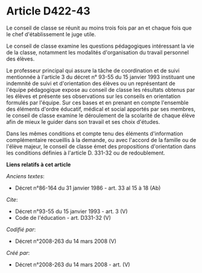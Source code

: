 # Article D422-43

Le conseil de classe se réunit au moins trois fois par an et chaque fois que le chef d'établissement le juge utile. 

Le conseil de classe examine les questions pédagogiques intéressant la vie de la classe, notamment les modalités
d'organisation du travail personnel des élèves. 

Le professeur principal qui assure la tâche de coordination et de suivi mentionnée à l'article 3 du décret n° 93-55 du 15
janvier 1993 instituant une indemnité de suivi et d'orientation des élèves ou un représentant de l'équipe pédagogique expose
au conseil de classe les résultats obtenus par les élèves et présente ses observations sur les conseils en orientation
formulés par l'équipe. Sur ces bases et en prenant en compte l'ensemble des éléments d'ordre éducatif, médical et social
apportés par ses membres, le conseil de classe examine le déroulement de la scolarité de chaque élève afin de mieux le guider
dans son travail et ses choix d'études. 

Dans les mêmes conditions et compte tenu des éléments d'information complémentaire recueillis à la demande, ou avec l'accord
de la famille ou de l'élève majeur, le conseil de classe émet des propositions d'orientation dans les conditions définies à
l'article D. 331-32 ou de redoublement.

**Liens relatifs à cet article**

_Anciens textes_:

  - Décret n°86-164 du 31 janvier 1986 - art. 33 al 15 à 18 (Ab)

_Cite_:

  - Décret n°93-55 du 15 janvier 1993 - art. 3 (V)
  - Code de l'éducation - art. D331-32 (V)

_Codifié par_:

  - Décret n°2008-263 du 14 mars 2008 (V)

_Créé par_:

  - Décret n°2008-263 du 14 mars 2008 - art. (V)

